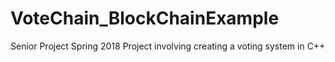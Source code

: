 # VoteChain_BlockChainExample
Senior Project Spring 2018 Project involving creating a voting system in C++
